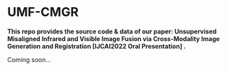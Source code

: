 # UMF-CMGR
 
**This repo provides the source code & data of our paper: Unsupervised Misaligned Infrared and Visible Image Fusion via Cross-Modality Image Generation and Registration [IJCAI2022 Oral Presentation] .**

Coming soon...